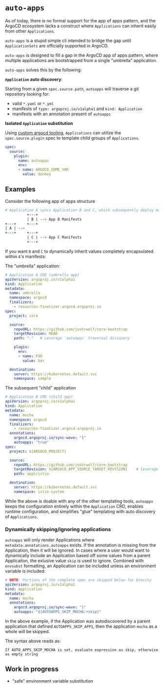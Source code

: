 # `auto-apps`

As of today, there is no formal support for the app of apps pattern, and the ArgoCD ecosystem lacks a construct where `Applications` can inherit easily from other `Applications`.

`auto-apps` is a stupid simple cli intended to bridge the gap until `ApplicationSets` are officially supported in ArgoCD.

`auto-apps` is designed to fill a gap in the ArgoCD app of apps pattern, where multiple applications are bootstrapped from a single "umbrella" application.

`auto-apps` solves this by the following:

__`Application` auto discovery__:

Starting from a given `spec.source.path`, `autoapps` will traverse a git repository looking for:

* valid `*.yaml` or `*.yml`
* manifests of `type: argoproj.io/v1alpha1` and `kind: Application`
* manifests with an annotation present of `autoapps`

__Isolated `Application` substitution__

Using [custom argocd tooling](https://argoproj.github.io/argo-cd/user-guide/config-management-plugins/), `Applications` 
can utilize the `spec.source.plugin` spec to template child groups of `Applications`.

```yaml
spec:
  source:
    plugin:
      name: autoapps
      env:
      - name: ARGOCD_SOME_VAR
        value: donkey
```

## Examples

Consider the following app of apps structure

```bash
# Application A syncs Application B and C, which subsequently deploy manifests
          +---+
          | B | --> App B Manifests
+---+     +---+
| A | --> 
+---+     +---+
          | C | --> App C Manifests
          +---+
```

If you want `B` and `C` to dynamically inherit values completely encapsulated within `A`'s manifests:

The "umbrella" application:

```yaml
# Application A CRD (umbrella app)
apiVersion: argoproj.io/v1alpha1
kind: Application
metadata:
  name: umbrella
  namespace: argocd
  finalizers:
    - resources-finalizer.argocd.argoproj.io
spec:
  project: core

  source:
    repoURL: https://github.com/joshrwolf/core-bootstrap
    targetRevision: HEAD
    path: "."   # Leverage `autoapps` traversal discovery

    plugin:
      env:
      - name: FOO
        value: bar

  destination:
    server: https://kubernetes.default.svc
    namespace: sample
```

The subsequent "child" application

```yaml
# Application B CRD (child app)
apiVersion: argoproj.io/v1alpha1
kind: Application
metadata:
  name: mocha
  namespace: argocd
  finalizers:
    - resources-finalizer.argocd.argoproj.io
  annotations:
    argocd.argoproj.io/sync-wave: "1"
    autoapps: "true"
spec:
  project: ${ARGOCD_PROJECT}

  source:
    repoURL: https://github.com/joshrwolf/core-bootstrap
    targetRevision: ${ARGOCD_APP_SOURCE_TARGET_REVISION}    # leverage standard build environment variables
    path: apps/istio

  destination:
    server: https://kubernetes.default.svc
    namespace: istio-system
```

While the above is doable with any of the other templating tools, `autoapps` keeps the configuration entirely within
the `Application` CRD, enables runtime configuration, and simplifies "glue" templating with auto discovery of 
`Applications`.

### Dynamically skipping/ignoring applications

`autoapps` will only render Applications where `metadata.annotations.autoapps` exists.  If the annotation is missing
from the Application, then it will be ignored.  In cases where a user would want to dynamically include an Application
based off some values from a parent Applicaiton, the exlusive value `skip` is used to ignore.  Combined with `envsubst`
formatting, an Application can be included unless an environment variable is included:

```yaml
# NOTE: Portions of the complete spec are skipped below for brevity
apiVersion: argoproj.io/v1alpha1
kind: Application
metadata:
  name: mocha
  annotations:
    argocd.argoproj.io/sync-wave: "1"
    autoapps: "${AUTOAPPS_SKIP_MOCHA:+skip}"
```

In the above example, if the Application was autodiscovered by a parent application that defined `AUTOAPPS_SKIP_APP1`,
then the application `mocha` as a whole will be skipped.

The syntax above reads as:

```
If AUTO_APPS_SKIP_MOCHA is set, evaluate expression as skip, otherwise as empty string
```

## Work in progress

* "safe" environment variable substitution
